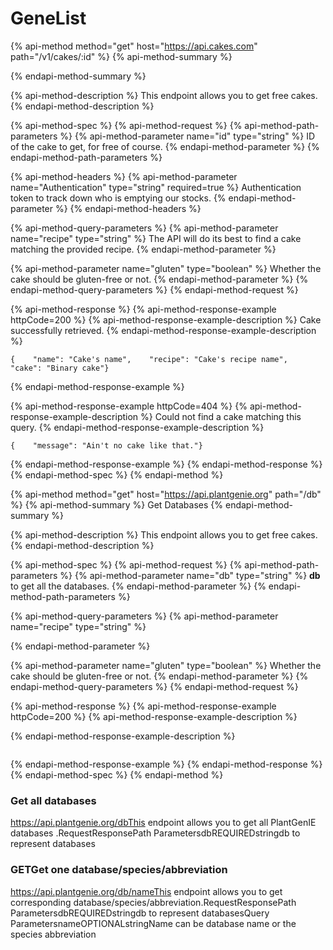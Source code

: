 # GeneList

{% api-method method="get" host="https://api.cakes.com" path="/v1/cakes/:id" %}
{% api-method-summary %}

{% endapi-method-summary %}

{% api-method-description %}
This endpoint allows you to get free cakes.
{% endapi-method-description %}

{% api-method-spec %}
{% api-method-request %}
{% api-method-path-parameters %}
{% api-method-parameter name="id" type="string" %}
ID of the cake to get, for free of course.
{% endapi-method-parameter %}
{% endapi-method-path-parameters %}

{% api-method-headers %}
{% api-method-parameter name="Authentication" type="string" required=true %}
Authentication token to track down who is emptying our stocks.
{% endapi-method-parameter %}
{% endapi-method-headers %}

{% api-method-query-parameters %}
{% api-method-parameter name="recipe" type="string" %}
The API will do its best to find a cake matching the provided recipe.
{% endapi-method-parameter %}

{% api-method-parameter name="gluten" type="boolean" %}
Whether the cake should be gluten-free or not.
{% endapi-method-parameter %}
{% endapi-method-query-parameters %}
{% endapi-method-request %}

{% api-method-response %}
{% api-method-response-example httpCode=200 %}
{% api-method-response-example-description %}
Cake successfully retrieved.
{% endapi-method-response-example-description %}

```
{    "name": "Cake's name",    "recipe": "Cake's recipe name",    "cake": "Binary cake"}
```
{% endapi-method-response-example %}

{% api-method-response-example httpCode=404 %}
{% api-method-response-example-description %}
Could not find a cake matching this query.
{% endapi-method-response-example-description %}

```
{    "message": "Ain't no cake like that."}
```
{% endapi-method-response-example %}
{% endapi-method-response %}
{% endapi-method-spec %}
{% endapi-method %}

{% api-method method="get" host="https://api.plantgenie.org" path="/db" %}
{% api-method-summary %}
Get Databases
{% endapi-method-summary %}

{% api-method-description %}
This endpoint allows you to get free cakes. 
{% endapi-method-description %}

{% api-method-spec %}
{% api-method-request %}
{% api-method-path-parameters %}
{% api-method-parameter name="db" type="string" %}
**db** to get all the databases.
{% endapi-method-parameter %}
{% endapi-method-path-parameters %}

{% api-method-query-parameters %}
{% api-method-parameter name="recipe" type="string" %}

{% endapi-method-parameter %}

{% api-method-parameter name="gluten" type="boolean" %}
Whether the cake should be gluten-free or not.
{% endapi-method-parameter %}
{% endapi-method-query-parameters %}
{% endapi-method-request %}

{% api-method-response %}
{% api-method-response-example httpCode=200 %}
{% api-method-response-example-description %}

{% endapi-method-response-example-description %}

```

```
{% endapi-method-response-example %}
{% endapi-method-response %}
{% endapi-method-spec %}
{% endapi-method %}

###  Get all databases <a id="get-all-databases"></a>

https://api.plantgenie.org/dbThis endpoint allows you to get all PlantGenIE databases .RequestResponsePath ParametersdbREQUIREDstringdb to represent databases 

### GETGet one database/species/abbreviation <a id="get-one-database-species-abbreviation"></a>

https://api.plantgenie.org/db/nameThis endpoint allows you to get corresponding database/species/abbreviation.RequestResponsePath ParametersdbREQUIREDstringdb to represent databasesQuery ParametersnameOPTIONALstringName can be database name or the species abbreviation[  
](https://app.gitbook.com/@geniesys/s/plantgenie-api/~/drafts/-MhJ3IOLlVYWvaAQI_Ue/experiment)

